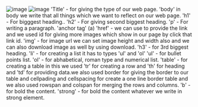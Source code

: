 ![image](https://github.com/namishagurunani/day4/assets/126158413/ba568602-d80d-40a8-b018-91567353aebc)
![image](https://github.com/namishagurunani/day4/assets/126158413/5904362b-0c30-4071-9167-d4faa977de60)
'Title' - for giving the type of our web page.
'body' in body we write that all things which we want to reflect on our web page.
'h1' - For bigggest heading..
'h2' - For giving second biggest heading.
'p'  - For writing a paragraph.
'anchor tag' (a) 'href' - we can use to provide the link and we used id for giving more images which show in our page by click that link id.
'img' - for image url we can set image height and width also and we can also download image as well by using download.
'h3' - for 3rd biggest heading.
'li' - for creating a list it has to types 'ul' and 'ol'
'ul' - for bullet points list.
'ol' - for abhabetical, roman type and numerical list.
'table' - for creating a table in this we used 'tr' for creating a row and 'th' for heading and 'td' for providing data.we also used border for giving the border to our table and cellpading and cellspacing for create a one line border table and we also used rowspan and colspan for merging the rows and columns.
'b' - for bold the content.
'strong' - for bold the content whatever we write in strong element.
